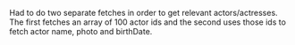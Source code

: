 Had to do two separate fetches in order to get relevant actors/actresses. The first fetches an array of 100 actor ids and the second uses those ids to fetch actor name, photo and birthDate.

